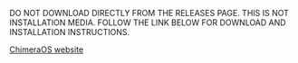 DO NOT DOWNLOAD DIRECTLY FROM THE RELEASES PAGE. THIS IS NOT INSTALLATION MEDIA. FOLLOW THE LINK BELOW FOR DOWNLOAD AND INSTALLATION INSTRUCTIONS.

[ChimeraOS website](https://chimeraos.org)
